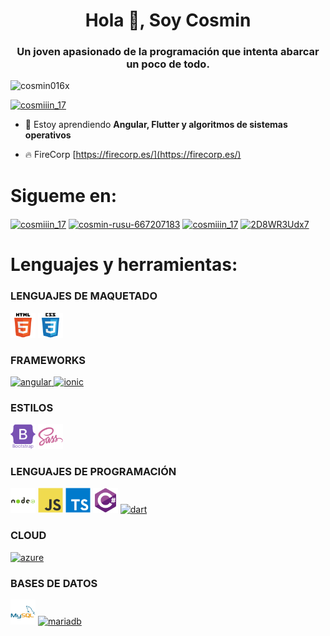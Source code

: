 <h1 align="center">Hola 👋, Soy Cosmin</h1>
<h3 align="center">Un joven apasionado de la programación que intenta abarcar un poco de todo.</h3>

<p align="left"> <img src="https://komarev.com/ghpvc/?username=cosmin016x&label=Profile%20views&color=aa2487&style=flat" alt="cosmin016x" /> </p>

<p align="left"> <a href="https://twitter.com/cosmiiin_17" target="blank"><img src="https://img.shields.io/twitter/follow/cosmiiin_17?logo=twitter&style=for-the-badge" alt="cosmiiin_17" /></a> </p>

- 🌱 Estoy aprendiendo **Angular, Flutter y algoritmos de sistemas operativos**

- 🔥 FireCorp [https://firecorp.es/](https://firecorp.es/)

<h1 align="left">Sigueme en:</h1>
<p align="left">
<a href="https://twitter.com/cosmiiin_17" target="blank"><img align="center" src="https://raw.githubusercontent.com/rahuldkjain/github-profile-readme-generator/master/src/images/icons/Social/twitter.svg" alt="cosmiiin_17" height="30" width="40" /></a>
<a href="https://linkedin.com/in/cosmin-rusu-667207183" target="blank"><img align="center" src="https://raw.githubusercontent.com/rahuldkjain/github-profile-readme-generator/master/src/images/icons/Social/linked-in-alt.svg" alt="cosmin-rusu-667207183" height="30" width="40" /></a>
<a href="https://instagram.com/cosmiiin_17" target="blank"><img align="center" src="https://raw.githubusercontent.com/rahuldkjain/github-profile-readme-generator/master/src/images/icons/Social/instagram.svg" alt="cosmiiin_17" height="30" width="40" /></a>
<a href="https://discord.gg/2D8WR3Udx7" target="blank"><img align="center" src="https://raw.githubusercontent.com/rahuldkjain/github-profile-readme-generator/master/src/images/icons/Social/discord.svg" alt="2D8WR3Udx7" height="30" width="40" /></a>
</p>

<h1 align="left">Lenguajes y herramientas:</h1>
<p align="left"> 

<h3>LENGUAJES DE MAQUETADO</h3>
<!-- HTML5 -->
<a href="https://www.w3.org/html/" target="_blank" rel="noreferrer"> <img src="https://raw.githubusercontent.com/devicons/devicon/master/icons/html5/html5-original-wordmark.svg" alt="html5" width="40" height="40"/></a> 
<!-- CSS3 -->
<a href="https://www.w3schools.com/css/" target="_blank" rel="noreferrer"> <img src="https://raw.githubusercontent.com/devicons/devicon/master/icons/css3/css3-original-wordmark.svg" alt="css3" width="40" height="40"/></a>

<h3>FRAMEWORKS</h3>
<!-- Angular -->
<a href="https://angular.io" target="_blank" rel="noreferrer"> 
<img src="https://angular.io/assets/images/logos/angular/angular.svg" alt="angular" width="40" height="40"/> </a> <a href="https://aws.amazon.com" target="_blank" rel="noreferrer"> 
<!-- Ionic -->
<a href="https://ionicframework.com" target="_blank" rel="noreferrer"> <img src="https://upload.wikimedia.org/wikipedia/commons/d/d1/Ionic_Logo.svg" alt="ionic" width="40" height="40"/> </a>

<h3>ESTILOS</h3>
<!-- BOOTSTRAP -->
<a href="https://getbootstrap.com" target="_blank" rel="noreferrer"> <img src="https://raw.githubusercontent.com/devicons/devicon/master/icons/bootstrap/bootstrap-plain-wordmark.svg" alt="bootstrap" width="40" height="40"/></a>
<!-- SASS -->
<a href="https://sass-lang.com" target="_blank" rel="noreferrer"> <img src="https://raw.githubusercontent.com/devicons/devicon/master/icons/sass/sass-original.svg" alt="sass" width="40" height="40"/></a> 

<h3>LENGUAJES DE PROGRAMACIÓN</h3>
<!-- NODE.JS -->
<a href="https://nodejs.org" target="_blank" rel="noreferrer"> <img src="https://raw.githubusercontent.com/devicons/devicon/master/icons/nodejs/nodejs-original-wordmark.svg" alt="nodejs" width="40" height="40"/></a>
<!-- JAVASCRIPT -->
<a href="https://developer.mozilla.org/en-US/docs/Web/JavaScript" target="_blank" rel="noreferrer"> <img src="https://raw.githubusercontent.com/devicons/devicon/master/icons/javascript/javascript-original.svg" alt="javascript" width="40" height="40"/></a>
<!-- TYPESCRIPT -->
<a href="https://www.typescriptlang.org/" target="_blank" rel="noreferrer"> <img src="https://raw.githubusercontent.com/devicons/devicon/master/icons/typescript/typescript-original.svg" alt="typescript" width="40" height="40"/></a> 
<!-- C# -->
<a href="https://www.w3schools.com/cs/" target="_blank" rel="noreferrer"><img src="https://raw.githubusercontent.com/devicons/devicon/master/icons/csharp/csharp-original.svg" alt="csharp" width="40" height="40"/></a>
<!-- DART -->
<a href="https://dart.dev" target="_blank" rel="noreferrer"> <img src="https://www.vectorlogo.zone/logos/dartlang/dartlang-icon.svg" alt="dart" width="40" height="40"/></a>

<h3>CLOUD</h3>
<!-- MICROSOFT AZURE -->
<a href="https://azure.microsoft.com/en-in/" target="_blank" rel="noreferrer"> 
<img src="https://www.vectorlogo.zone/logos/microsoft_azure/microsoft_azure-icon.svg" alt="azure" width="40" height="40"/></a>
  
<h3>BASES DE DATOS</h3>
<!-- MYSQL -->
<a href="https://www.mysql.com/" target="_blank" rel="noreferrer"> <img src="https://raw.githubusercontent.com/devicons/devicon/master/icons/mysql/mysql-original-wordmark.svg" alt="mysql" width="40" height="40"/></a>
<!-- MARIADB -->
<a href="https://mariadb.org/" target="_blank" rel="noreferrer"> <img src="https://www.vectorlogo.zone/logos/mariadb/mariadb-icon.svg" alt="mariadb" width="40" height="40"/> <a>

</p>
